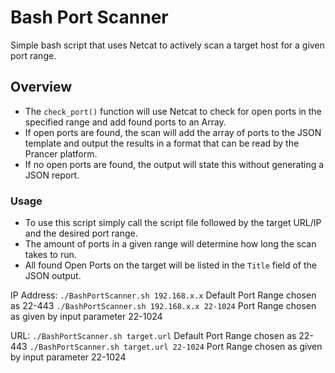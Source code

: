 # Bash Port Scanner

Simple bash script that uses Netcat to actively scan a target host for a given port range.

## Overview

- The `check_port()` function will use Netcat to check for open ports in the specified range and add found ports to an Array.
- If open ports are found, the scan will add the array of ports to the JSON template and output the results in a format that can be read by the Prancer platform.
- If no open ports are found, the output will state this without generating a JSON report.

### Usage

- To use this script simply call the script file followed by the target URL/IP and the desired port range.
- The amount of ports in a given range will determine how long the scan takes to run.
- All found Open Ports on the target will be listed in the `Title` field of the JSON output.

IP Address: `./BashPortScanner.sh 192.168.x.x`
             Default Port Range chosen as 22-443
            `./BashPortScanner.sh 192.168.x.x 22-1024`
             Port Range chosen as given by input parameter 22-1024

URL: `./BashPortScanner.sh target.url`
      Default Port Range chosen as 22-443
     `./BashPortScanner.sh target.url 22-1024`
      Port Range chosen as given by input parameter 22-1024
